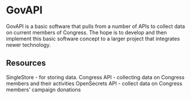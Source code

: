 # GovAPI 
GovAPI is a basic software that pulls from a number of APIs to collect data on current members of Congress. The hope is to develop and then implement this basic software concept to a larger project that integrates newer technology.

## Resources
SingleStore - for storing data.
Congress API - collecting data on Congress members and their activities
OpenSecrets API - collect data on Congress members' campaign donations

